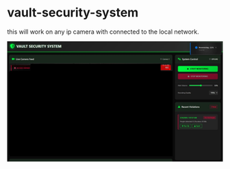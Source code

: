 # vault-security-system

this will work on any ip camera with connected to the local network. 

![Screenshot](Screenshot%202025-05-14%20124522.jpg)
